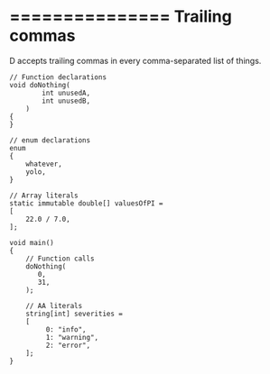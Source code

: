 ===============
Trailing commas
===============

D accepts trailing commas in every comma-separated list of things.

```
// Function declarations
void doNothing(
        int unusedA,
        int unusedB,
    )
{
}

// enum declarations
enum
{
    whatever,
    yolo,
}

// Array literals
static immutable double[] valuesOfPI =
[
    22.0 / 7.0,
];

void main()
{
    // Function calls
    doNothing(
       0,
       31,
    );

    // AA literals
    string[int] severities =
    [
         0: "info",
         1: "warning",
         2: "error",
    ];
}
```